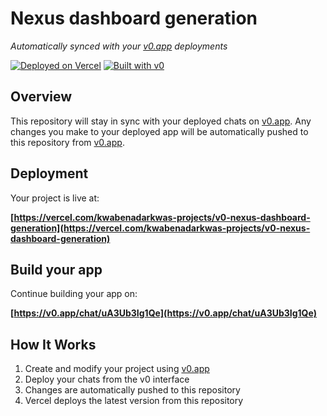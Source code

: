 # Nexus dashboard generation

*Automatically synced with your [v0.app](https://v0.app) deployments*

[![Deployed on Vercel](https://img.shields.io/badge/Deployed%20on-Vercel-black?style=for-the-badge&logo=vercel)](https://vercel.com/kwabenadarkwas-projects/v0-nexus-dashboard-generation)
[![Built with v0](https://img.shields.io/badge/Built%20with-v0.app-black?style=for-the-badge)](https://v0.app/chat/uA3Ub3Ig1Qe)

## Overview

This repository will stay in sync with your deployed chats on [v0.app](https://v0.app).
Any changes you make to your deployed app will be automatically pushed to this repository from [v0.app](https://v0.app).

## Deployment

Your project is live at:

**[https://vercel.com/kwabenadarkwas-projects/v0-nexus-dashboard-generation](https://vercel.com/kwabenadarkwas-projects/v0-nexus-dashboard-generation)**

## Build your app

Continue building your app on:

**[https://v0.app/chat/uA3Ub3Ig1Qe](https://v0.app/chat/uA3Ub3Ig1Qe)**

## How It Works

1. Create and modify your project using [v0.app](https://v0.app)
2. Deploy your chats from the v0 interface
3. Changes are automatically pushed to this repository
4. Vercel deploys the latest version from this repository